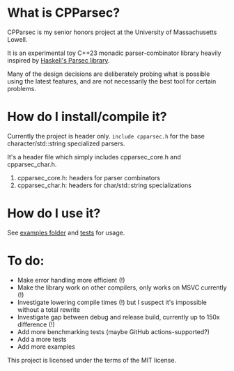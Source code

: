 # What is CPParsec?

CPParsec is my senior honors project at the University of Massachusetts Lowell. 

It is an experimental toy C++23 monadic parser-combinator library heavily inspired by [Haskell's Parsec library](https://en.wikipedia.org/wiki/Parsec_(parser)). 

Many of the design decisions are deliberately probing what is possible using the latest features, and are not necessarily the best tool for certain problems. 

# How do I install/compile it?

Currently the project is header only. `include cpparsec.h` for the base character/std::string specialized parsers.

It's a header file which simply includes cpparsec_core.h and cpparsec_char.h.

1. cpparsec_core.h: headers for parser combinators 
2. cpparsec_char.h: headers for char/std::string specializations

# How do I use it?

See [examples folder](https://github.com/cchung2020/cpparsec/tree/master/cpparsec/examples) and [tests](https://github.com/cchung2020/cpparsec/tree/master/cpparsec/tests) for usage.

# To do:
* Make error handling more efficient (!)
* Make the library work on other compilers, only works on MSVC currently (!)
* Investigate lowering compile times (!) but I suspect it's impossible without a total rewrite
* Investigate gap between debug and release build, currently up to 150x difference (!)
* Add more benchmarking tests (maybe GitHub actions-supported?)
* Add a more tests
* Add more examples

This project is licensed under the terms of the MIT license.
